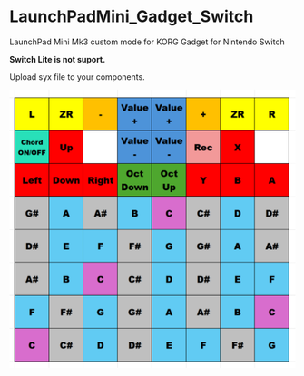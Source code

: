 # LaunchPadMini_Gadget_Switch
LaunchPad Mini Mk3 custom mode for KORG Gadget for Nintendo Switch

**Switch Lite is not suport.**  

Upload syx file to your components.  

![gadgetswitch](gadgetswitch.png)  
